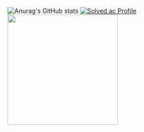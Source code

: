 ![Anurag's GitHub stats](https://github-readme-stats.vercel.app/api?username=pyoya1123&show_icons=true&theme=radical)
[![Solved.ac Profile](http://mazassumnida.wtf/api/v2/generate_badge?boj=tjdvyzl12)](https://solved.ac/tjdvyzl12/)
<a href="https://www.credly.com/badges/75153b9c-d807-4d5b-a0de-2445ab32a5b5/public_url"><img src="https://github.com/user-attachments/assets/9f6733ea-1568-4dbe-866c-dfa0f0934f99" width="250"></a>

